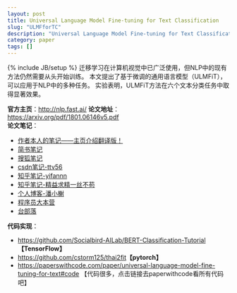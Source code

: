 ```yaml
---
layout: post
title: Universal Language Model Fine-tuning for Text Classification
slug: "ULMFforTC"
description: "Universal Language Model Fine-tuning for Text Classification论文笔记"
category: paper
tags: []
---
```

{% include JB/setup %}
迁移学习在计算机视觉中已广泛使用，但NLP中的现有方法仍然需要从头开始训练。 本文提出了基于微调的通用语言模型（ULMFiT），可以应用于NLP中的多种任务。 实验表明，ULMFiT方法在六个文本分类任务中取得显著效果。

**官方主页**：<http://nlp.fast.ai/>
**论文地址**：<https://arxiv.org/pdf/1801.06146v5.pdf>  
**论文笔记**：
- [作者本人的笔记——主页介绍翻译版！](https://www.zybuluo.com/sambodhi/note/1150351)  
- [简书笔记](https://www.jianshu.com/p/7b597742c39c)  
- [搜狐笔记](http://www.sohu.com/a/233269391_395209)  
- [csdn笔记-ttv56](https://blog.csdn.net/u014475479/article/details/81253506)  
- [知乎笔记-yifannn](https://zhuanlan.zhihu.com/p/47344283)  
- [知乎笔记-精益求精一丝不苟](https://zhuanlan.zhihu.com/p/50902845)  
- [个人博客-潘小榭](https://panxiaoxie.cn/2019/01/15/论文笔记-预训练语言模型2-ULMFiT/)  
- [程序员大本营](http://www.pianshen.com/article/3134102057/)    
- [台部落](https://www.twblogs.net/a/5be1ff2d2b717720b51cbc62) 

**代码实现**：
- <https://github.com/Socialbird-AILab/BERT-Classification-Tutorial>**【TensorFlow】**  
- <https://github.com/cstorm125/thai2fit>**【pytorch】**  
- <https://paperswithcode.com/paper/universal-language-model-fine-tuning-for-text#code> 【代码很多，点击链接去paperwithcode看所有代码吧】 

 